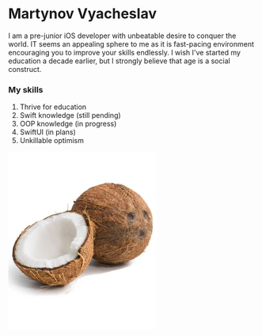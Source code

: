 <h1>Martynov Vyacheslav</h1>

I am a pre-junior iOS developer with unbeatable desire to conquer the world.
IT seems an appealing sphere to me as it is fast-pacing environment encouraging you to improve your skills endlessly.
I wish I've started my education a decade earlier, but I strongly believe that age is a social construct.

<h3>My skills</h3>

1. Thrive for education
1. Swift knowledge (still pending)
1. OOP knowledge (in progress)
1. SwiftUI (in plans)
1. Unkillable optimism

![Coco](/img:/Image.jpg)
